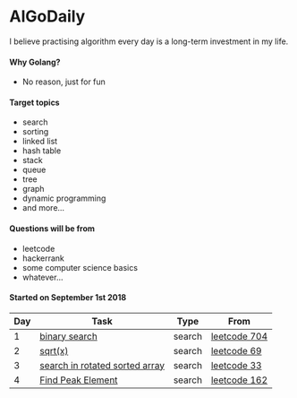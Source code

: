 AlGoDaily
===
I believe practising algorithm every day is a long-term investment in my life.

#### Why Golang?
- No reason, just for fun

#### Target topics
- search
- sorting
- linked list
- hash table
- stack
- queue
- tree
- graph
- dynamic programming
- and more...

#### Questions will be from
- leetcode
- hackerrank
- some computer science basics
- whatever...

#### Started on September 1st 2018

| Day  | Task | Type | From |
| --- | --- | --- | --- |
| 1 | [binary search](/leetcode/704-binary-search) | search | [leetcode 704](https://leetcode.com/problems/binary-search) |
| 2 | [sqrt(x)](/leetcode/69-sqrt-x) | search | [leetcode 69](https://leetcode.com/problems/sqrtx/) |
| 3 | [search in rotated sorted array](/leetcode/33-search-in-rotated-sorted-array) | search | [leetcode 33](https://leetcode.com/problems/search-in-rotated-sorted-array) |
| 4 | [Find Peak Element](/leetcode/162-find-peak-element) | search | [leetcode 162](https://leetcode.com/problems/find-peak-element) |